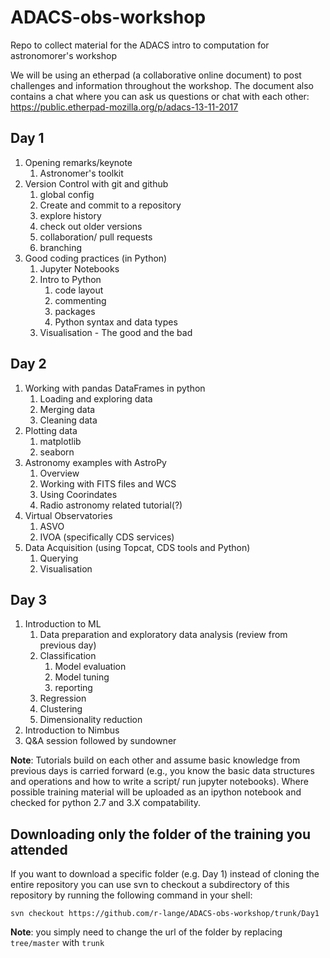 # ADACS-obs-workshop
Repo to collect material for the ADACS intro to computation for astronomorer's workshop

We will be using an etherpad (a collaborative online document) to post challenges and
information throughout the workshop. The document also contains a chat where you can ask us 
questions or chat with each other:
https://public.etherpad-mozilla.org/p/adacs-13-11-2017

## Day 1

1. Opening remarks/keynote
    1. Astronomer's toolkit
2. Version Control with git and github
    1. global config
    2. Create and commit to a repository
    3. explore history
    4. check out older versions
    5. collaboration/ pull requests
    6. branching
3. Good coding practices (in Python)
    1. Jupyter Notebooks
    2. Intro to Python
        1. code layout
        2. commenting
        3. packages
        4. Python syntax and data types
    3. Visualisation - The good and the bad

## Day 2

1. Working with pandas DataFrames in python
    1. Loading and exploring data
    2. Merging data
    3. Cleaning data
2. Plotting data
    1. matplotlib
    2. seaborn
3. Astronomy examples with AstroPy
    1. Overview 
    2. Working with FITS files and WCS
    3. Using Coorindates
    4. Radio astronomy related tutorial(?) 
4. Virtual Observatories
    1. ASVO
    2. IVOA (specifically CDS services)
5. Data Acquisition (using Topcat, CDS tools and Python)
    1. Querying
    2. Visualisation


## Day 3

1. Introduction to ML
    1. Data preparation and exploratory data analysis (review from previous day)
    2. Classification
        1. Model evaluation
        2. Model tuning
        3. reporting
    3. Regression
    4. Clustering
    5. Dimensionality reduction
2. Introduction to Nimbus
3. Q&A session followed by sundowner



**Note**:
Tutorials build on each other and assume basic knowledge from previous days is carried forward (e.g., you know the basic data structures and operations and how to write a script/ run jupyter notebooks). 
Where possible training material will be uploaded as an ipython notebook and checked for python 2.7 and 3.X compatability.

## Downloading only the folder of the training you attended

If you want to download a specific folder (e.g. Day 1) instead of cloning the entire repository you can use svn to checkout a subdirectory of this repository by running the following command in your shell:

`svn checkout https://github.com/r-lange/ADACS-obs-workshop/trunk/Day1`

**Note**: you simply need to change the url of the folder by replacing `tree/master` with `trunk`


